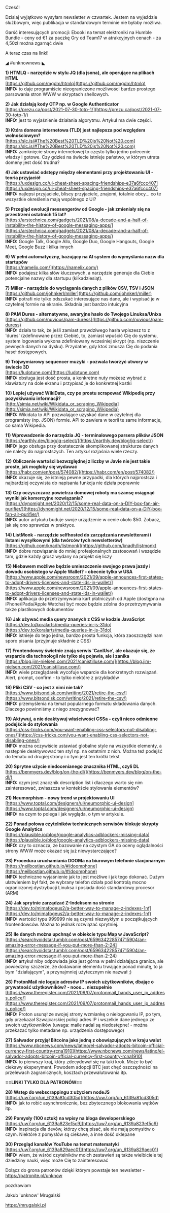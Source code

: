 Cześć!

Dzisiaj wyjątkowo wysyłam newsletter w czwartek. Jestem na wyjeździe służbowym, więc publikacja w standardowym terminie nie byłaby możliwa.

 

Garść interesujących promocji:
Ebooki na temat elektroniki na Humble Bundle - ceny od &euro;1 za paczkę
Gry od Team17 w atrakcyjnych cenach - za 4,50zł można zgarnąć dwie
 

A teraz czas na linki!

 

◢ #unknownews ◣


**1) HTMLQ - narzędzie w stylu JQ (dla jsona), ale operujące na plikach HTML**  
[https://github.com/mgdm/htmlq](https://github.com/mgdm/htmlq)  
**INFO:** to daje programiście nieograniczone możliwości bardzo prostego parsowania stron WWW w skryptach shellowych.  


**2) Jak działają kody OTP np. w Google Authenticator**  
[https://prezu.ca/post/2021-07-30-totp-1/](https://prezu.ca/post/2021-07-30-totp-1/)  
**INFO:** jest to wyjaśnienie działania algorytmu. Artykuł ma dwie części.  


**3) Która domena internetowa (TLD) jest najlepsza pod względem wolnościowym?**  
[https://slc.is/#The%20Best%20TLD%20is%20Not%20.com](https://slc.is/#The%20Best%20TLD%20is%20Not%20.com)  
**INFO:** zamknięcie strony internetowej to często tylko jedno polecenie władzy i gotowe. Czy gdzieś na świecie istnieje państwo, w którym utrata domeny jest dość trudna?  


**4) Jak ustawiać odstępy między elementami przy projektowaniu UI - teoria przyjaciół**  
[https://uxdesign.cc/ui-cheat-sheet-spacing-friendships-e37a6fccc407](https://uxdesign.cc/ui-cheat-sheet-spacing-friendships-e37a6fccc407)  
**INFO:** najlepsi przyjaciele, bliscy przyjaciele, znajomi, totalnie obcy... co te wszystkie określenia mają wspólnego z UI?  


**5) Przegląd ewolucji messengerów od Google - jak zmieniały się na przestrzeni ostatnich 15 lat?**  
[https://arstechnica.com/gadgets/2021/08/a-decade-and-a-half-of-instability-the-history-of-google-messaging-apps/](https://arstechnica.com/gadgets/2021/08/a-decade-and-a-half-of-instability-the-history-of-google-messaging-apps/)  
**INFO:** Google Talk, Google Allo, Google Duo, Google Hangouts, Google Meet, Google Buzz i kilka innych  


**6) W pełni automatyczny, bazujący na AI system do wymyślania nazw dla startupów**  
[https://namelix.com/](https://namelix.com/)  
**INFO:** podajesz kilka słów kluczowych, a narzędzie generuje dla Ciebie potencjalne nazwy dla startupu (kilkadziesiąt).  


**7) Miller - narzędzie do wyciągania danych z plików CSV, TSV i JSON**  
[https://github.com/johnkerl/miller](https://github.com/johnkerl/miller)  
**INFO:** potrafi nie tylko odszukać interesujące nas dane, ale i wypisać je w czytelnej formie na ekranie. Składnia jest bardzo intuicyjna  


**8) PAM Dures - alternatywne, awaryjne hasło do Twojego Linuksa/Unixa**  
[https://github.com/nuvious/pam-duress](https://github.com/nuvious/pam-duress)  
**INFO:** działa to tak, że jeśli zamiast prawdziwego hasła wpiszesz to z 'dures' (zdefinowane przez Ciebie), to, zamiast wpuścić Cię do systemu, system logowania wykona zdefiniowany wcześniej skrypt (np. niszczenie pewnych danych na dysku). Przydatne, gdy ktoś zmusza Cię do podania haseł dostępowych.  


**9) Trójwymiarowy sequencer muzyki - pozwala tworzyć utwory w świecie 3D**  
[https://ludotune.com](https://ludotune.com)  
**INFO:** obsługa jest dość prosta, a konkretne nuty możesz wybrać z klawiatury na dole ekranu i przypisać je do konkretnej kostki  


**10) Lepiej używać WikiData, czy po prostu scrapować Wikipedię przy pozyskiwaniu informacji?**  
[http://simia.net/wiki/Wikidata_or_scraping_Wikipedia](http://simia.net/wiki/Wikidata_or_scraping_Wikipedia)  
**INFO:** Wikidata to API pozwalające uzyskać dane w czytelnej dla programisty (np. JSON) formie. API to zawiera w teorii te same informacje, co sama Wikipedia.  


**11) Wprowadzenie do narzędzia JQ - terminalowego parsera plików JSON**  
[https://earthly.dev/blog/jq-select/](https://earthly.dev/blog/jq-select/)  
**INFO:** jego obsługa przy dostatecznie skomplikowanej strukturze danych nie należy do najprostszych. Ten artykuł rozjaśnia wiele rzeczy.  


**12) Obliczenie wartości bezwzględnej z liczby w Javie nie jest takie proste, jak mogłoby się wydawać**  
[https://habr.com/en/post/574082/](https://habr.com/en/post/574082/)  
**INFO:** okazuje się, że istnieją pewne przypadki, dla których najprostsza i najbardziej oczywista do napisania funkcja nie działa poprawnie  


**13) Czy oczyszczacz powietrza domowej roboty ma szansę osiągnąć wyniki jak komercyjne rozwiązania?**  
[https://dynomight.net/2020/12/15/some-real-data-on-a-DIY-box-fan-air-purifier/](https://dynomight.net/2020/12/15/some-real-data-on-a-DIY-box-fan-air-purifier/)  
**INFO:** autor artykułu buduje swoje urządzenie w cenie około $50. Zobacz, jak się ono sprawdza w praktyce.  


**14) ListMonk - narzędzie selfhosted do zarządzania newsletterami i listami wysyłkowymi (dla twórców tych newsletterów)**  
[https://github.com/knadh/listmonk](https://github.com/knadh/listmonk)  
**INFO:** dobre rozwiązanie do mniej profesjonalnych zastosowań i wszędzie tam, gdzie każdy grosz wydany na projekt się liczy  


**15) Niebawem możliwe będzie umieszczenie swojego prawa jazdy i dowodu osobistego w Apple Wallet? - obecnie tylko w USA**  
[https://www.apple.com/newsroom/2021/09/apple-announces-first-states-to-adopt-drivers-licenses-and-state-ids-in-wallet/](https://www.apple.com/newsroom/2021/09/apple-announces-first-states-to-adopt-drivers-licenses-and-state-ids-in-wallet/)  
**INFO:** aplikacja do przetrzymywania kart płatniczych od Apple (dostępna na iPhone/iPada/Apple Watcha) być może będzie zdolna do przetrzymywania także plastikowych dokumentów  


**16) Jak używać media query znanych z CSS w kodzie JavaScript**  
[https://dev.to/koralarts/media-queries-in-js-31do](https://dev.to/koralarts/media-queries-in-js-31do)  
**INFO:** istnieje do tego jedna, bardzo prosta funkcja, która zaoszczędzi nam sporo pisania (przyjmuje składnie z CSS)  


**17) Frontendowcy świetnie znają serwis 'CanIUse', ale okazuje się, że wsparcie dla technologii nie tylko się pojawia, ale i zanika**  
[https://blog.jim-nielsen.com/2021/canistilluse.com/](https://blog.jim-nielsen.com/2021/canistilluse.com/)  
**INFO:** wiele przeglądarek wycofuje wsparcie dla konkretnych rozwiązań. Alert, prompt, confirm - to tylko niektóre z przykładów  


**18) Pliki CSV - co jest z nimi nie tak?**  
[https://www.bitsondisk.com/writing/2021/retire-the-csv/](https://www.bitsondisk.com/writing/2021/retire-the-csv/)  
**INFO:** przemyślenia na temat popularnego formatu składowania danych. Dlaczego powinniśmy z niego zrezygnować?  


**19) Aktywuj, a nie deaktywuj właściwości CSSa - czyli nieco odmienne podejście do stylowania**  
[https://css-tricks.com/you-want-enabling-css-selectors-not-disabling-ones/](https://css-tricks.com/you-want-enabling-css-selectors-not-disabling-ones/)  
**INFO:** można oczywiście ustawiać globalne style na wszystkie elementy, a następnie deaktywować ten styl np. na ostatnim z nich. Można też podejść do tematu od drugiej strony i o tym jest ten krótki tekst  


**20) Sprytne użycie niedocenianego znacznika HTML, czyli DL**  
[https://benmyers.dev/blog/on-the-dl/](https://benmyers.dev/blog/on-the-dl/)  
**INFO:** czym jest znacznik description list i dlaczego warto się nim zainteresować, zwłaszcza w kontekście stylowania elementów?  


**21) Neumorphism - nowy trend w projektowaniu UI**  
[https://www.toptal.com/designers/ui/neumorphic-ui-design](https://www.toptal.com/designers/ui/neumorphic-ui-design)  
**INFO:** na czym to polega i jak wygląda, o tym w artykule.  


**22) Ponad połowa czytelników technicznych serwisów blokuje skrypty Google Analytics**  
[https://plausible.io/blog/google-analytics-adblockers-missing-data](https://plausible.io/blog/google-analytics-adblockers-missing-data)  
**INFO:** czy to oznacza, że bazowanie na czystym GA do oceny oglądalności strony WWW może okazać się już niewystarczające?  


**23) Procedura uruchamiania DOOMa na biurowym telefonie stacjonarnym**  
[https://neilbostian.github.io/#/doomphone](https://neilbostian.github.io/#/doomphone)  
**INFO:** techniczne wyjaśnienie jak to jest możliwe i jak tego dokonać. Dużym ułatwieniem był fakt, że wybrany telefon działa pod kontrolą mocno ograniczonej dystrybucji Linuksa i posiada dość standardowy procesor (ARM)  


**24) Jak sprytnie zarządzać Z-Indeksem na stronie**  
[https://dev.to/mimafogeus2/a-better-way-to-manage-z-indexes-1nf](https://dev.to/mimafogeus2/a-better-way-to-manage-z-indexes-1nf)  
**INFO:** wartości typu 999999 nie są czymś niezwykłym u początkujących frontendowców. Można to jednak rozwiązać sprytniej.  


**25) Ile danych można upchnąć w obiekcie typu Map w JavaScript?**  
[https://searchvoidstar.tumblr.com/post/659634228574715904/an-amazing-error-message-if-you-put-more-than-2-24](https://searchvoidstar.tumblr.com/post/659634228574715904/an-amazing-error-message-if-you-put-more-than-2-24)  
**INFO:** artykuł niby odpowiada jaka jest górna w pełni działająca granica, ale powiedzmy szczerze, że dodawanie elementu trwające ponad minutę, to ja bym "działającym", a przynajmniej użytecznym nie nazwał ;)  


**26) ProtonMail nie loguje adresów IP swoich użytkowników, dbając o prywatność użytkowników? - nooo... niezupełnie**  
[https://www.theregister.com/2021/09/07/protonmail_hands_user_ip_address_police/](https://www.theregister.com/2021/09/07/protonmail_hands_user_ip_address_police/)  
**INFO:** Proton usunął ze swojej strony wzmiankę o nielogowaniu IP, po tym, gdy przekazał Szwajcarskiej policji adres IP i wszelkie dane jednego ze swoich użytkowników (uwaga: maile nadal są niedostępne! - można przekazać tylko metadane np. urządzenia dostępowego)  


**27) Salwador przyjął Bitcoina jako jedną z obowiązujących w kraju walut**  
[https://www.nbcnews.com/news/latino/el-salvador-adopts-bitcoin-official-currency-first-country-rcna1910](https://www.nbcnews.com/news/latino/el-salvador-adopts-bitcoin-official-currency-first-country-rcna1910)  
**INFO:** to pierwszy kraj, który zdecydował się na taki krok. Może to być ciekawy eksperyment. Powodem adopcji BTC jest chęć oszczędności na przelewach zagranicznych, kosztach przewalutowania itp.  


**==LINKI TYLKO DLA PATRONÓW==**


**28) Wstęp do webscrappingu z użyciem nodeJS**  
[https://uw7.org/un_6139a81cd305d](https://uw7.org/un_6139a81cd305d)  
**INFO:** jak to robić asynchronicznie, bez zbytecznego blokowania wątków itp.  


**29) Pomysły (100 sztuk) na wpisy na bloga developerskiego**  
[https://uw7.org/un_6139a823ef5c9](https://uw7.org/un_6139a823ef5c9)  
**INFO:** inspiracja dla devów, którzy chcą pisać, ale nie mają pomysłów o czym. Niektóre z pomysłów są ciekawe, a inne dość oklepane  


**30) Przegląd kanałów YouTube na temat matematyki**  
[https://uw7.org/un_6139a829aec01](https://uw7.org/un_6139a829aec01)  
**INFO:** wiem, że wśród czytelników moich zestawień są także wielbiciele tej dziedziny nauki, więc może Cię to zainteresować  


 

Dołącz do grona patronów dzięki którym powstaje ten newsletter - https://patronite.pl/unknow

 
pozdrawiam

Jakub 'unknow' Mrugalski  

https://mrugalski.pl